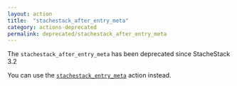 ```yaml
---
layout: action
title:  "stachestack_after_entry_meta"
category: actions-deprecated
permalink: deprecated/stachestack_after_entry_meta
---
```


The `stachestack_after_entry_meta` has been deprecated since StacheStack 3.2

You can use the [`stachestack_entry_meta`](/actions/stachestack_entry_meta) action instead.